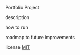 Portfolio Project

description

how to run

roadmap to future improvements

license
<a href=https://choosealicense.com/licenses/mit/>MIT</a>



